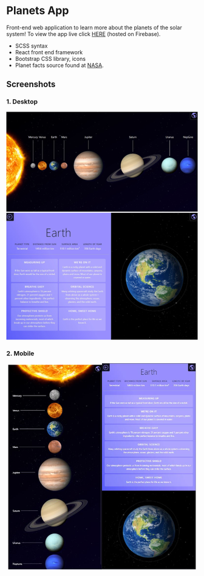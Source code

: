 # Planets App

Front-end web application to learn more about the planets of the solar system! To view the app live click [HERE](https://solar-system-planets.web.app) (hosted on Firebase).

- SCSS syntax
- React front end framework
- Bootstrap CSS library, icons
- Planet facts source found at [NASA](https://solarsystem.nasa.gov/solar-system/our-solar-system/overview/).

## Screenshots

### 1. Desktop

![alt Solar system page](screenshot.jpg?raw=true)
![alt Sepcific planets page](screenshot2.jpg?raw=true)

### 2. Mobile

<p align="center">
<img src="mobile.jpg" width="49%"><img src="mobile2.jpg" width="49%">
</p>
